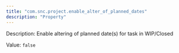 ```yaml
---
title: "com.snc.project.enable_alter_of_planned_dates"
description: "Property"
---
```


Description: Enable altering of planned date(s) for task in WIP/Closed

Value: `false`